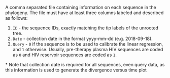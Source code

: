 A comma separated file containing information on each sequence in the phylogeny. The file must have at least three columns labeled and described as follows:

1. `ID` - the sequence IDs, exactly matching the tip labels of the unrooted tree.
2. `Date` - collection date in the format yyyy-mm-dd (e.g. 2018-09-18).
3. `Query` - `0` if the sequence is to be used to calibrate the linear regression, and `1` otherwise. Usually, pre-therapy plasma HIV sequences are coded as `0` and HIV reservoir sequences are coded as `1`.

\* Note that collection date is required for all sequences, even query data, as this information is used to generate the divergence versus time plot